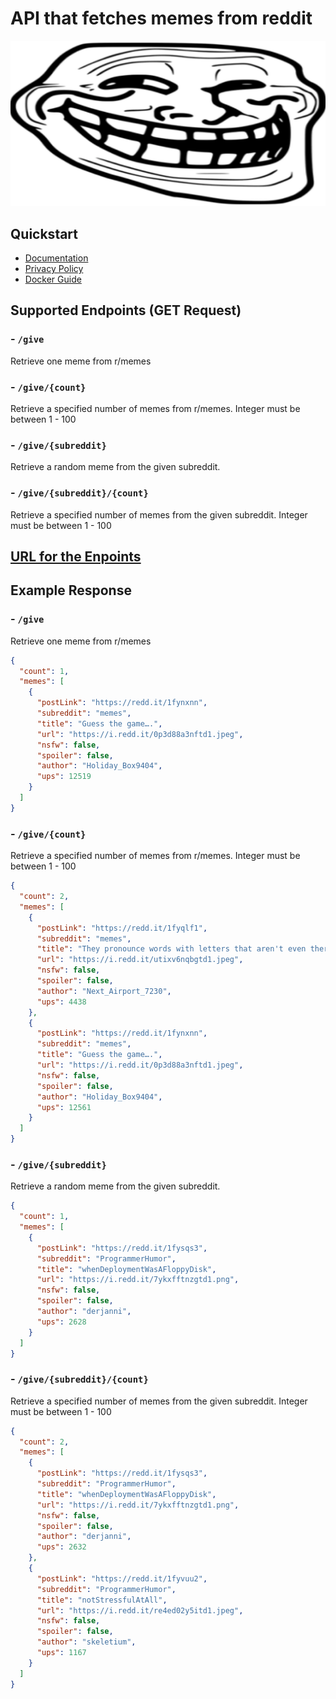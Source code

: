 # API that fetches memes from reddit
![](assets/trollface.png)

## Quickstart
 - [Documentation](https://github.com/manikchadgal/Memes-API/blob/main/markdown/Documentation.md)
 - [Privacy Policy](https://github.com/manikchadgal/Memes-API/blob/main/markdown/PrivacyPolicy.md)
 - [Docker Guide](https://github.com/manikchadgal/Memes-API/blob/main/markdown/Docker.md)


## Supported Endpoints (GET Request)

### - `/give`
Retrieve one meme from r/memes

### - `/give/{count}`
Retrieve a specified number of memes from r/memes. Integer must be between 1 - 100

### - `/give/{subreddit}`
Retrieve a random meme from the given subreddit.

### - `/give/{subreddit}/{count}`
Retrieve a specified number of memes  from the given subreddit.  Integer must be between 1 - 100


## [URL for the Enpoints](https://memesapi.vercel.app/) 



## Example Response 
### - `/give`
Retrieve one meme from r/memes
```json
{
  "count": 1,
  "memes": [
    {
      "postLink": "https://redd.it/1fynxnn",
      "subreddit": "memes",
      "title": "Guess the game….",
      "url": "https://i.redd.it/0p3d88a3nftd1.jpeg",
      "nsfw": false,
      "spoiler": false,
      "author": "Holiday_Box9404",
      "ups": 12519
    }
  ]
}

```

### - `/give/{count}`
Retrieve a specified number of memes from r/memes. Integer must be between 1 - 100

```json
{
  "count": 2,
  "memes": [
    {
      "postLink": "https://redd.it/1fyqlf1",
      "subreddit": "memes",
      "title": "They pronounce words with letters that aren't even there",
      "url": "https://i.redd.it/utixv6nqbgtd1.jpeg",
      "nsfw": false,
      "spoiler": false,
      "author": "Next_Airport_7230",
      "ups": 4438
    },
    {
      "postLink": "https://redd.it/1fynxnn",
      "subreddit": "memes",
      "title": "Guess the game….",
      "url": "https://i.redd.it/0p3d88a3nftd1.jpeg",
      "nsfw": false,
      "spoiler": false,
      "author": "Holiday_Box9404",
      "ups": 12561
    }
  ]
}

```

### - `/give/{subreddit}`
Retrieve a random meme from the given subreddit.

```json
{
  "count": 1,
  "memes": [
    {
      "postLink": "https://redd.it/1fysqs3",
      "subreddit": "ProgrammerHumor",
      "title": "whenDeploymentWasAFloppyDisk",
      "url": "https://i.redd.it/7ykxfftnzgtd1.png",
      "nsfw": false,
      "spoiler": false,
      "author": "derjanni",
      "ups": 2628
    }
  ]
}

```


### - `/give/{subreddit}/{count}`
Retrieve a specified number of memes  from the given subreddit.  Integer must be between 1 - 100


```json
{
  "count": 2,
  "memes": [
    {
      "postLink": "https://redd.it/1fysqs3",
      "subreddit": "ProgrammerHumor",
      "title": "whenDeploymentWasAFloppyDisk",
      "url": "https://i.redd.it/7ykxfftnzgtd1.png",
      "nsfw": false,
      "spoiler": false,
      "author": "derjanni",
      "ups": 2632
    },
    {
      "postLink": "https://redd.it/1fyvuu2",
      "subreddit": "ProgrammerHumor",
      "title": "notStressfulAtAll",
      "url": "https://i.redd.it/re4ed02y5itd1.jpeg",
      "nsfw": false,
      "spoiler": false,
      "author": "skeletium",
      "ups": 1167
    }
  ]
}

```

